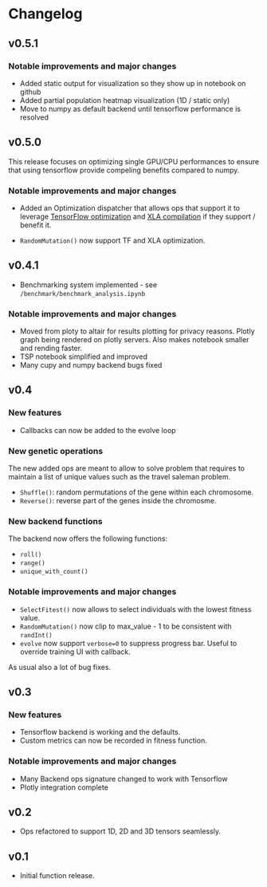 # Changelog

## v0.5.1

### Notable improvements and major changes

* Added static output for visualization so they show up in notebook on github
* Added partial population heatmap visualization (1D / static only)
* Move to numpy as default backend until tensorflow performance is resolved

## v0.5.0

This release focuses on optimizing single GPU/CPU performances to ensure
that using tensorflow provide compeling benefits compared to numpy.

### Notable improvements and major changes

* Added an Optimization dispatcher that allows ops that support it to leverage
  [TensorFlow optimization](https://www.tensorflow.org/api_docs/python/tf/function)
  and [XLA compilation](https://www.tensorflow.org/xla) if they support / benefit it.

* `RandomMutation()` now support TF and XLA optimization.

## v0.4.1

* Benchmarking system implemented - see `/benchmark/benchmark_analysis.ipynb`

### Notable improvements and major changes

* Moved from ploty to altair for results plotting for privacy reasons. Plotly
  graph being rendered on plotly servers. Also makes notebook smaller
  and rending faster.
* TSP notebook simplified and improved
* Many cupy and numpy backend bugs fixed

## v0.4

### New features

* Callbacks can now be added to the evolve loop

### New genetic operations

The new added ops are meant to allow to solve problem that requires to maintain
a list of unique values such as the travel saleman problem.

* `Shuffle()`: random permutations of the gene within each chromosome.
* `Reverse()`: reverse part of the genes inside the chromosme.

### New backend functions

The backend now offers the following functions:

* `roll()`
* `range()`
* `unique_with_count()`

### Notable improvements and major changes

* `SelectFitest()` now allows to select individuals with the lowest fitness value.
* `RandomMutation()` now clip to max_value - 1 to be consistent with `randInt()`
* `evolve` now support `verbose=0` to suppress progress bar. Useful to override
  training UI with callback.

As usual also a lot of bug fixes.

## v0.3

### New features

* Tensorflow backend is working and the defaults.
* Custom metrics can now be recorded in fitness function.

### Notable improvements and major changes

* Many Backend ops signature changed to work with Tensorflow
* Plotly integration complete

## v0.2

* Ops refactored to support 1D, 2D and 3D tensors seamlessly.

## v0.1

* Initial function release.
